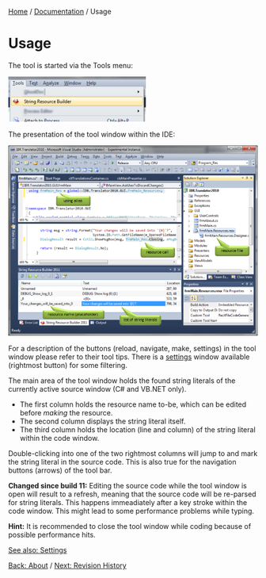 [Home][home] / [Documentation](Documentation.md) / Usage

# Usage

The tool is started via the Tools menu:

![Tools Menu](Usage_SRBMenu.png)

The presentation of the tool window within the IDE:

![Tool Window](Usage_StringResourceBuilderPreview.png)

For a description of the buttons (reload, navigate, make, settings) in the tool window please refer
to their tool tips.  There is a [settings](Settings.md) window available (rightmost button) for some
filtering.

The main area of the tool window holds the found string literals of the currently active source
window (C# and VB.NET only).
* The first column holds the resource name to-be, which can be edited before _making_ the resource.
* The second column displays the string literal itself.
* The third column holds the location (line and column) of the string literal within the code window.

Double-clicking into one of the two rightmost columns will jump to and mark the string literal in
the source code.  This is also true for the navigation buttons (arrows) of the tool bar.

**Changed since build 11:**
Editing the source code while the tool window is open will result to a refresh, meaning that the
source code will be re-parsed for string literals.  This happens immeadiately after a key stroke
within the code window.  This might lead to some performance problems while typing.

**Hint:**
It is recommended to close the tool window while coding because of possible performance hits.

[See also: Settings](Settings.md)

[Back: About](About.md) / [Next: Revision History](RevisionHistory.md)

[home]: https://github.com/Dany-R/IBR.StringResourceBuilder2011
